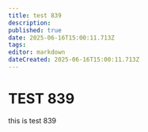 ```yaml
---
title: test 839
description: 
published: true
date: 2025-06-16T15:00:11.713Z
tags: 
editor: markdown
dateCreated: 2025-06-16T15:00:11.713Z
---
```


# TEST 839
this is test 839
